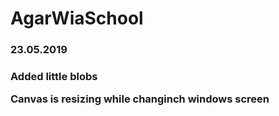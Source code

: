 # AgarWiaSchool
<h3> 23.05.2019 <h3>
<p> Added little blobs </p>
<p> Canvas is resizing while changinch windows screen </p>
